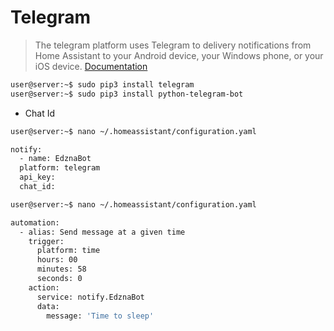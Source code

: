 # Telegram

> The telegram platform uses Telegram to delivery notifications from Home Assistant to your Android device, your Windows phone, or your iOS device. [Documentation](https://home-assistant.io/components/notify.telegram/)

```sh
user@server:~$ sudo pip3 install telegram
user@server:~$ sudo pip3 install python-telegram-bot
```

- Chat Id

```sh
user@server:~$ nano ~/.homeassistant/configuration.yaml
```

```sh
notify:
  - name: EdznaBot
  platform: telegram
  api_key: 
  chat_id: 
```

```sh
user@server:~$ nano ~/.homeassistant/configuration.yaml
```

```sh
automation:
  - alias: Send message at a given time
    trigger:
      platform: time
      hours: 00
      minutes: 58
      seconds: 0
    action:
      service: notify.EdznaBot
      data:
        message: 'Time to sleep'
```